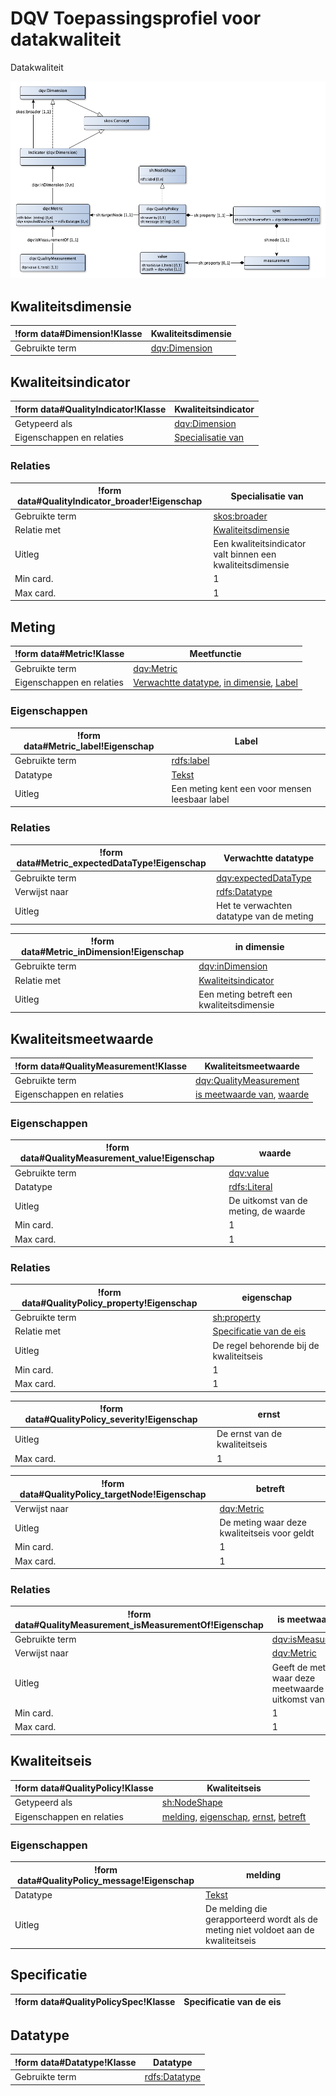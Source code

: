 # DQV Toepassingsprofiel voor datakwaliteit


Datakwaliteit


![](dqv-ap-sc.png)

## Kwaliteitsdimensie

|!form data#Dimension!Klasse|Kwaliteitsdimensie
|----------|------
|Gebruikte term|[dqv:Dimension](http://www.w3.org/ns/dqv#Dimension)


## Kwaliteitsindicator

|!form data#QualityIndicator!Klasse|Kwaliteitsindicator
|----------|------
|Getypeerd als|[dqv:Dimension](#Dimension)
|Eigenschappen en relaties|[Specialisatie van](#QualityIndicator_broader)


### Relaties

|!form data#QualityIndicator_broader!Eigenschap|Specialisatie van
|----------|------
|Gebruikte term|[skos:broader](http://www.w3.org/2004/02/skos/core#broader)
|Relatie met|[Kwaliteitsdimensie](#Dimension)
|Uitleg|Een kwaliteitsindicator valt binnen een kwaliteitsdimensie
|Min card.|1
|Max card.|1


## Meting

|!form data#Metric!Klasse|Meetfunctie
|----------|------
|Gebruikte term|[dqv:Metric](http://www.w3.org/ns/dqv#Metric)
|Eigenschappen en relaties|[Verwachtte datatype](#Metric_expectedDataType), [in dimensie](#Metric_inDimension), [Label](#Metric_label)


### Eigenschappen

|!form data#Metric_label!Eigenschap|Label
|----------|------
|Gebruikte term|[rdfs:label](http://www.w3.org/2000/01/rdf-schema#label)
|Datatype|[Tekst](http://www.w3.org/2001/XMLSchema#string)
|Uitleg|Een meting kent een voor mensen leesbaar label


### Relaties

|!form data#Metric_expectedDataType!Eigenschap|Verwachtte datatype
|----------|------
|Gebruikte term|[dqv:expectedDataType](http://www.w3.org/ns/dqv#expectedDataType)
|Verwijst naar|[rdfs:Datatype](#Datatype)
|Uitleg|Het te verwachten datatype van de meting

|!form data#Metric_inDimension!Eigenschap|in dimensie
|----------|------
|Gebruikte term|[dqv:inDimension](http://www.w3.org/ns/dqv#inDimension)
|Relatie met|[Kwaliteitsindicator](#QualityIndicator)
|Uitleg|Een meting betreft een kwaliteitsdimensie


## Kwaliteitsmeetwaarde

|!form data#QualityMeasurement!Klasse|Kwaliteitsmeetwaarde
|----------|------
|Gebruikte term|[dqv:QualityMeasurement](http://www.w3.org/ns/dqv#QualityMeasurement)
|Eigenschappen en relaties|[is meetwaarde van](#QualityMeasurement_isMeasurementOf), [waarde](#QualityMeasurement_value)


### Eigenschappen

|!form data#QualityMeasurement_value!Eigenschap|waarde
|----------|------
|Gebruikte term|[dqv:value](http://www.w3.org/ns/dqv#value)
|Datatype|[rdfs:Literal](http://www.w3.org/2000/01/rdf-schema#Literal)
|Uitleg|De uitkomst van de meting, de waarde
|Min card.|1
|Max card.|1


### Relaties

|!form data#QualityPolicy_property!Eigenschap|eigenschap
|----------|------
|Gebruikte term|[sh:property](http://www.w3.org/ns/shacl#property)
|Relatie met|[Specificatie van de eis](#QualityPolicySpec)
|Uitleg|De regel behorende bij de kwaliteitseis
|Min card.|1
|Max card.|1

|!form data#QualityPolicy_severity!Eigenschap|ernst
|----------|------
|Uitleg|De ernst van de kwaliteitseis
|Max card.|1

|!form data#QualityPolicy_targetNode!Eigenschap|betreft
|----------|------
|Verwijst naar|[dqv:Metric](#Metric)
|Uitleg|De meting waar deze kwaliteitseis voor geldt
|Min card.|1
|Max card.|1


### Relaties

|!form data#QualityMeasurement_isMeasurementOf!Eigenschap|is meetwaarde van
|----------|------
|Gebruikte term|[dqv:isMeasurementOf](http://www.w3.org/ns/dqv#isMeasurementOf)
|Verwijst naar|[dqv:Metric](#Metric)
|Uitleg|Geeft de meting aan waar deze meetwaarde een uitkomst van is
|Min card.|1
|Max card.|1


## Kwaliteitseis

|!form data#QualityPolicy!Klasse|Kwaliteitseis
|----------|------
|Getypeerd als|[sh:NodeShape](#NodeShape)
|Eigenschappen en relaties|[melding](#QualityPolicy_message), [eigenschap](#QualityPolicy_property), [ernst](#QualityPolicy_severity), [betreft](#QualityPolicy_targetNode)


### Eigenschappen

|!form data#QualityPolicy_message!Eigenschap|melding
|----------|------
|Datatype|[Tekst](http://www.w3.org/2001/XMLSchema#string)
|Uitleg|De melding die gerapporteerd wordt als de meting niet voldoet aan de kwaliteitseis


## Specificatie

|!form data#QualityPolicySpec!Klasse|Specificatie van de eis
|----------|------


## Datatype

|!form data#Datatype!Klasse|Datatype
|----------|------
|Gebruikte term|[rdfs:Datatype](http://www.w3.org/2000/01/rdf-schema#Datatype)


